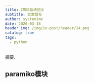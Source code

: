 ```yaml
---
title: CMDB系统相关
subtitle: 文章暂存
author: systemime
date: 2020-03-16
header_img: /img/in-post/header/14.png
catalog: true
tags:
  - python
---
```

摘要.

<!-- more -->
<a name="MUJBg"></a>
## paramiko模块


